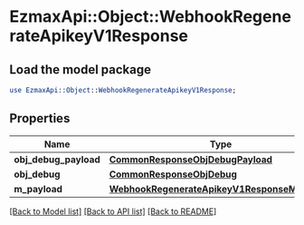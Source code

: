 # EzmaxApi::Object::WebhookRegenerateApikeyV1Response

## Load the model package
```perl
use EzmaxApi::Object::WebhookRegenerateApikeyV1Response;
```

## Properties
Name | Type | Description | Notes
------------ | ------------- | ------------- | -------------
**obj_debug_payload** | [**CommonResponseObjDebugPayload**](CommonResponseObjDebugPayload.md) |  | 
**obj_debug** | [**CommonResponseObjDebug**](CommonResponseObjDebug.md) |  | [optional] 
**m_payload** | [**WebhookRegenerateApikeyV1ResponseMPayload**](WebhookRegenerateApikeyV1ResponseMPayload.md) |  | 

[[Back to Model list]](../README.md#documentation-for-models) [[Back to API list]](../README.md#documentation-for-api-endpoints) [[Back to README]](../README.md)



